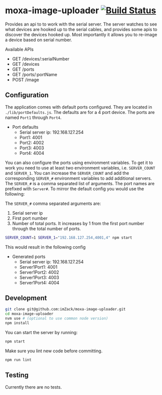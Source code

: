 # moxa-image-uploader [![Build Status](https://www.travis-ci.com/imZack/moxa-image-uploader.svg?branch=master)](https://www.travis-ci.com/imZack/moxa-image-uploader)

Provides an api to to work with the serial server. The server watches to see what devices are hooked up to the serial cables, and provides some apis to discover the devices hooked up. Most importantly it allows you to re-image a device based on serial number.

Available APIs

* GET /devices/:serialNumber
* GET /devices
* GET /ports
* GET /ports/:portName
* POST /image

## Configuration

The application comes with default ports configured. They are located in `./lib/portDefaults.js`. The defaults are for a 4 port device. The ports are named `Port1` through `Port4`.

* Port defaults
  * Serial server ip: 192.168.127.254
  * Port1: 4001
  * Port2: 4002
  * Port3: 4003
  * Port4: 4004

You can also configure the ports using environment variables. To get it to work you need to use at least two environment variables, i.e. `SERVER_COUNT` and `SERVER_1`. You can increase the `SERVER_COUNT` and add the corresponding `SERVER_#` environment variables to add additional servers. The `SERVER_#` is a comma separated list of arguments. The port names are prefixed with `Server#`. To mirror the default config you would use the following:

The `SERVER_#` comma separated arguments are:

1. Serial server ip
1. First port number
1. Number of total ports. It increases by 1 from the first port number through the total number of ports.

```bash
SERVER_COUNT=1 SERVER_1="192.168.127.254,4001,4" npm start
```

This would result in the following config

* Generated ports
  * Serial server ip: 192.168.127.254
  * Server1Port1: 4001
  * Server1Port2: 4002
  * Server1Port3: 4003
  * Server1Port4: 4004

## Development

```bash
git clone git@github.com:imZack/moxa-image-uploader.git
cd moxa-image-uploader
nvm use # (optional to use common node version)
npm install
```

You can start the server by running:

```bash
npm start
```

Make sure you lint new code before committing.

```bash
npm run lint
```

## Testing

Currently there are no tests.
